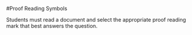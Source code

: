 #Proof Reading Symbols

Students must read a document and select the appropriate proof reading mark that best answers the question.